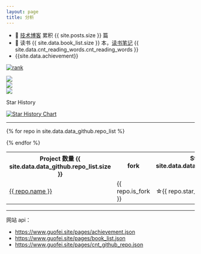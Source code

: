 ```yaml
---
layout: page
title: 分析
---
```





- 🔭 [技术博客](https://www.guofei.site/) 累积 {{ site.posts.size }} 篇
- 📖 读书 {{ site.data.book_list.size }} 本，[读书笔记](https://www.guofei.site/reading/#/) {{ site.data.cnt_reading_words.cnt_reading_words }}
- {{site.data.achievement}}


<object data="https://www.guofei.site/pages/trophy.svg"></object>



[![rank](https://gf99.github.io/a/data/rank.svg)](https://gitstar-ranking.com/guofei9987)


<img src="https://gf99.github.io/a/data/text.svg">
<br>
<img src="https://gf99.github.io/a/data/sko.svg">
<br>
<img src="https://gf99.github.io/a/data/bw.svg">



Star History

[![Star History Chart](https://api.star-history.com/svg?repos=guofei9987/blind_watermark,guofei9987/scikit-opt&type=Date)](https://star-history.com/#guofei9987/blind_watermark&guofei9987/scikit-opt&Date)


------------------

<table>
<tr>
  <th>Project 数量 {{ site.data.data_github.repo_list.size }} </th>
  <th>fork</th>
  <th>Star {{ site.data.data_github.star_cnt }}</th>
  <th>Fork {{ site.data.data_github.fork_cnt }}</th>
  <th>language</th>
  <th>description</th>
</tr>

{% for repo in site.data.data_github.repo_list  %}
<tr>
  <td><a href="{{ repo.url }}">{{ repo.name }}</a></td>
  <td>{{ repo.is_fork }}</td>
  <td>☆{{ repo.star_cnt }}</td>
  <td><img alt="fork:" src="https://www.guofei.site/public/icon/fork.svg">{{ repo.fork_cnt }}</td>
  <td>{{repo.language}}</td>

  <td>{{ repo.description }}</td>
</tr>
{% endfor %}
</table>



-------------------


网站 api：
- https://www.guofei.site/pages/achievement.json
- https://www.guofei.site/pages/book_list.json
- https://www.guofei.site/pages/cnt_github_repo.json

